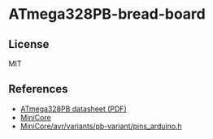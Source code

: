 # ATmega328PB-bread-board

## License

MIT

## References

- [ATmega328PB datasheet (PDF)](http://ww1.microchip.com/downloads/en/DeviceDoc/40001906A.pdf)
- [MiniCore](https://github.com/MCUdude/MiniCore)
- [MiniCore/avr/variants/pb-variant/pins_arduino.h](https://github.com/MCUdude/MiniCore/blob/master/avr/variants/pb-variant/pins_arduino.h)
